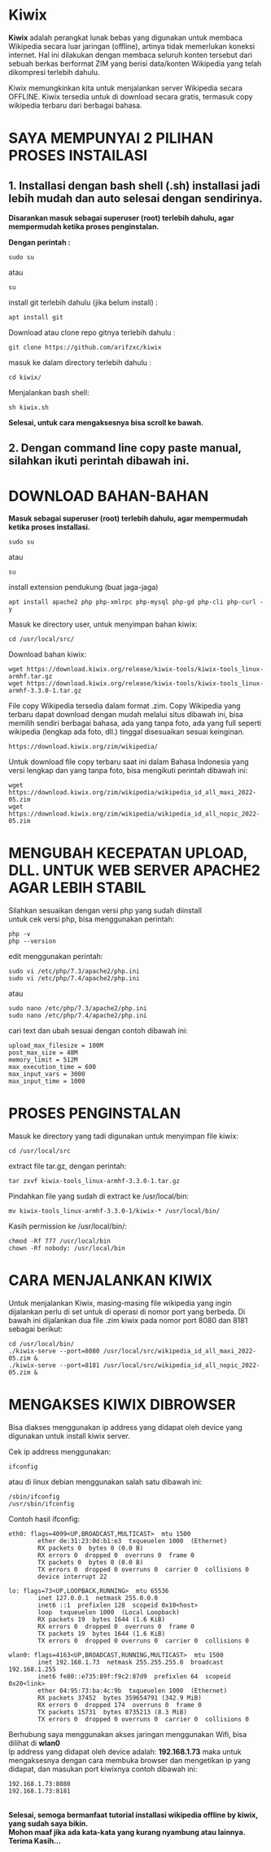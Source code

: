 # Kiwix
<b>Kiwix</b> adalah perangkat lunak bebas yang digunakan untuk membaca Wikipedia secara luar jaringan (offline), artinya tidak memerlukan koneksi internet. Hal ini dilakukan dengan membaca seluruh konten tersebut dari sebuah berkas berformat ZIM yang berisi data/konten Wikipedia yang telah dikompresi terlebih dahulu.

Kiwix memungkinkan kita untuk menjalankan server Wikipedia secara OFFLINE. Kiwix tersedia untuk di download secara gratis, termasuk copy wikipedia terbaru dari berbagai bahasa.


# SAYA MEMPUNYAI 2 PILIHAN PROSES INSTAlLASI

<b><h2> 1. Installasi dengan bash shell (.sh) installasi jadi lebih mudah dan auto selesai dengan sendirinya. </b></h2>

<b>Disarankan masuk sebagai superuser (root) terlebih dahulu, agar mempermudah ketika proses penginstalan.

Dengan perintah : </b>
```
sudo su
```
atau
```
su
```
install git terlebih dahulu (jika belum install) :
```
apt install git
```
Download atau clone repo gitnya terlebih dahulu :
```
git clone https://github.com/arifzxc/kiwix
```
masuk ke dalam directory terlebih dahulu :
```
cd kiwix/
```
Menjalankan bash shell:
```
sh kiwix.sh
```
<b>Selesai, untuk cara mengaksesnya bisa scroll ke bawah.</b>


<b><h2> 2. Dengan command line copy paste manual, silahkan ikuti perintah dibawah ini. </b></h2>

# DOWNLOAD BAHAN-BAHAN

<b> Masuk sebagai superuser (root) terlebih dahulu, agar mempermudah ketika proses installasi.</b>
```
sudo su
```
atau 
```
su
```
install extension pendukung (buat jaga-jaga)

```
apt install apache2 php php-xmlrpc php-mysql php-gd php-cli php-curl -y
```

Masuk ke directory user, untuk menyimpan bahan kiwix:
```
cd /usr/local/src/
```
Download bahan kiwix:
```
wget https://download.kiwix.org/release/kiwix-tools/kiwix-tools_linux-armhf.tar.gz
wget https://download.kiwix.org/release/kiwix-tools/kiwix-tools_linux-armhf-3.3.0-1.tar.gz
```
File copy Wikipedia tersedia dalam format .zim. Copy Wikipedia yang terbaru dapat download dengan mudah melalui situs dibawah ini, bisa memilih sendiri berbagai bahasa, ada yang tanpa foto, ada yang full seperti wikipedia (lengkap ada foto, dll.) tinggal disesuaikan sesuai keinginan. 
```
https://download.kiwix.org/zim/wikipedia/
```
Untuk download file copy terbaru saat ini dalam Bahasa Indonesia yang versi lengkap dan yang tanpa foto, bisa mengikuti perintah dibawah ini:
```
wget https://download.kiwix.org/zim/wikipedia/wikipedia_id_all_maxi_2022-05.zim
wget https://download.kiwix.org/zim/wikipedia/wikipedia_id_all_nopic_2022-05.zim
```

# MENGUBAH KECEPATAN UPLOAD, DLL. UNTUK WEB SERVER APACHE2 AGAR LEBIH STABIL
Silahkan sesuaikan dengan versi php yang sudah diinstall<br>
untuk cek versi php, bisa menggunakan perintah:
```
php -v
php --version
````
edit menggunakan perintah:
```
sudo vi /etc/php/7.3/apache2/php.ini
sudo vi /etc/php/7.4/apache2/php.ini
```
atau
```
sudo nano /etc/php/7.3/apache2/php.ini
sudo nano /etc/php/7.4/apache2/php.ini
```

cari text dan ubah sesuai dengan contoh dibawah ini:
```
upload_max_filesize = 100M
post_max_size = 48M
memory_limit = 512M
max_execution_time = 600
max_input_vars = 3000
max_input_time = 1000
```

# PROSES PENGINSTALAN

Masuk ke directory yang tadi digunakan untuk menyimpan file kiwix:
```
cd /usr/local/src
```
extract file tar.gz, dengan perintah:
```
tar zxvf kiwix-tools_linux-armhf-3.3.0-1.tar.gz
```
Pindahkan file yang sudah di extract ke /usr/local/bin:
```
mv kiwix-tools_linux-armhf-3.3.0-1/kiwix-* /usr/local/bin/
```
Kasih permission ke /usr/local/bin/:
```
chmod -Rf 777 /usr/local/bin
chown -Rf nobody: /usr/local/bin
```

# CARA MENJALANKAN KIWIX

Untuk menjalankan Kiwix, masing-masing file wikipedia yang ingin dijalankan perlu di set untuk di operasi di nomor port yang berbeda. Di bawah ini dijalankan dua file .zim kiwix pada nomor port 8080 dan 8181 sebagai berikut:
```
cd /usr/local/bin/
./kiwix-serve --port=8080 /usr/local/src/wikipedia_id_all_maxi_2022-05.zim &
./kiwix-serve --port=8181 /usr/local/src/wikipedia_id_all_nopic_2022-05.zim &
```

# MENGAKSES KIWIX DIBROWSER

Bisa diakses menggunakan ip address yang didapat oleh device yang digunakan untuk install kiwix server.

Cek ip address menggunakan:
```
ifconfig
```
atau di linux debian menggunakan salah satu dibawah ini:
```
/sbin/ifconfig
/usr/sbin/ifconfig
```

Contoh hasil ifconfig:
```
eth0: flags=4099<UP,BROADCAST,MULTICAST>  mtu 1500
        ether de:31:23:0d:b1:e3  txqueuelen 1000  (Ethernet)
        RX packets 0  bytes 0 (0.0 B)
        RX errors 0  dropped 0  overruns 0  frame 0
        TX packets 0  bytes 0 (0.0 B)
        TX errors 0  dropped 0 overruns 0  carrier 0  collisions 0
        device interrupt 22  

lo: flags=73<UP,LOOPBACK,RUNNING>  mtu 65536
        inet 127.0.0.1  netmask 255.0.0.0
        inet6 ::1  prefixlen 128  scopeid 0x10<host>
        loop  txqueuelen 1000  (Local Loopback)
        RX packets 19  bytes 1644 (1.6 KiB)
        RX errors 0  dropped 0  overruns 0  frame 0
        TX packets 19  bytes 1644 (1.6 KiB)
        TX errors 0  dropped 0 overruns 0  carrier 0  collisions 0

wlan0: flags=4163<UP,BROADCAST,RUNNING,MULTICAST>  mtu 1500
        inet 192.168.1.73  netmask 255.255.255.0  broadcast 192.168.1.255
        inet6 fe80::e735:89f:f9c2:87d9  prefixlen 64  scopeid 0x20<link>
        ether 04:95:73:ba:4c:9b  txqueuelen 1000  (Ethernet)
        RX packets 37452  bytes 359654791 (342.9 MiB)
        RX errors 0  dropped 174  overruns 0  frame 0
        TX packets 15731  bytes 8735213 (8.3 MiB)
        TX errors 0  dropped 0 overruns 0  carrier 0  collisions 0
```
Berhubung saya menggunakan akses jaringan menggunakan Wifi, bisa dilihat di <b>wlan0</b><br>
Ip address yang didapat oleh device adalah: <b>192.168.1.73</b> maka untuk mengaksesnya dengan cara membuka browser dan mengetikan ip yang didapat, dan masukan port kiwixnya contoh dibawah ini:
```
192.168.1.73:8080
192.168.1.73:8181
```

<br>
<b>Selesai, semoga bermanfaat tutorial installasi wikipedia offline by kiwix, yang sudah saya bikin.<br>
Mohon maaf jika ada kata-kata yang kurang nyambung atau lainnya.<br>
Terima Kasih...</b>

